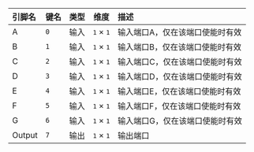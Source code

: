<!--
DO NOT EDIT THIS FILE DIRECTLY.
This file is generated by tools/comp-docs.js.
All changes will be overwritten by regeneration.
-->

<slot class="model-pins">

| 引脚名 | 键名 | 类型 | 维度 | 描述 |
|:------ |:---- |:----:|:----:|:---- |
| A | `0` | 输入 | <samp>1</samp> × <samp>1</samp> | 输入端口A，仅在该端口使能时有效 |
| B | `1` | 输入 | <samp>1</samp> × <samp>1</samp> | 输入端口B，仅在该端口使能时有效 |
| C | `2` | 输入 | <samp>1</samp> × <samp>1</samp> | 输入端口C，仅在该端口使能时有效 |
| D | `3` | 输入 | <samp>1</samp> × <samp>1</samp> | 输入端口D，仅在该端口使能时有效 |
| E | `4` | 输入 | <samp>1</samp> × <samp>1</samp> | 输入端口E，仅在该端口使能时有效 |
| F | `5` | 输入 | <samp>1</samp> × <samp>1</samp> | 输入端口F，仅在该端口使能时有效 |
| G | `6` | 输入 | <samp>1</samp> × <samp>1</samp> | 输入端口G，仅在该端口使能时有效 |
| Output | `7` | 输出 | <samp>1</samp> × <samp>1</samp> | 输出端口 |

</slot>
